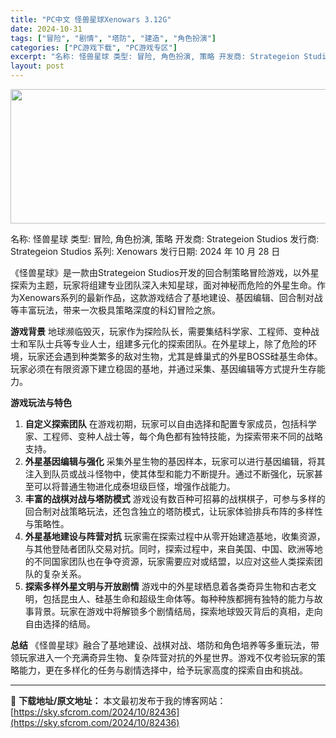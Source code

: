 ```yaml
---
title: "PC中文 怪兽星球Xenowars 3.12G"
date: 2024-10-31
tags: ["冒险", "剧情", "塔防", "建造", "角色扮演"]
categories: ["PC游戏下载", "PC游戏专区"]
excerpt: "名称: 怪兽星球 类型: 冒险, 角色扮演, 策略 开发商: Strategeion Studios 发行商: Strategeion Studios 系列: Xenowars 发行日期: 2024 年 10 月 28 日 《怪兽星球》是一款由Strategeion Studios开发的回合制策略冒&hellip;"
layout: post
---
```


<img class="aligncenter size-full wp-image-82437" src="https://sky.sfcrom.com/wp-content/uploads/2024/10/2024103103480739.webp" alt="" width="660" height="215" />

名称: 怪兽星球
类型: 冒险, 角色扮演, 策略
开发商: Strategeion Studios
发行商: Strategeion Studios
系列: Xenowars
发行日期: 2024 年 10 月 28 日

《怪兽星球》是一款由Strategeion Studios开发的回合制策略冒险游戏，以外星探索为主题，玩家将组建专业团队深入未知星球，面对神秘而危险的外星生命。作为Xenowars系列的最新作品，这款游戏结合了基地建设、基因编辑、回合制对战等丰富玩法，带来一次极具策略深度的科幻冒险之旅。

<strong>游戏背景</strong>
地球濒临毁灭，玩家作为探险队长，需要集结科学家、工程师、变种战士和军队士兵等专业人士，组建多元化的探索团队。在外星球上，除了危险的环境，玩家还会遇到种类繁多的敌对生物，尤其是蜂巢式的外星BOSS硅基生命体。玩家必须在有限资源下建立稳固的基地，并通过采集、基因编辑等方式提升生存能力。

<strong>游戏玩法与特色</strong>
<ol>
 	<li><strong>自定义探索团队</strong>
在游戏初期，玩家可以自由选择和配置专家成员，包括科学家、工程师、变种人战士等，每个角色都有独特技能，为探索带来不同的战略支持。</li>
 	<li><strong>外星基因编辑与强化</strong>
采集外星生物的基因样本，玩家可以进行基因编辑，将其注入到队员或战斗怪物中，使其体型和能力不断提升。通过不断强化，玩家甚至可以将普通生物进化成泰坦级巨怪，增强作战能力。</li>
 	<li><strong>丰富的战棋对战与塔防模式</strong>
游戏设有数百种可招募的战棋棋子，可参与多样的回合制对战策略玩法，还包含独立的塔防模式，让玩家体验排兵布阵的多样性与策略性。</li>
 	<li><strong>外星基地建设与阵营对抗</strong>
玩家需在探索过程中从零开始建造基地，收集资源，与其他登陆者团队交易对抗。同时，探索过程中，来自美国、中国、欧洲等地的不同国家团队也在争夺资源，玩家需要应对或结盟，以应对这些人类探索团队的复杂关系。</li>
 	<li><strong>探索多样外星文明与开放剧情</strong>
游戏中的外星球栖息着各类奇异生物和古老文明，包括昆虫人、硅基生命和超级生命体等。每种种族都拥有独特的能力与故事背景。玩家在游戏中将解锁多个剧情结局，探索地球毁灭背后的真相，走向自由选择的结局。</li>
</ol>
<strong>总结</strong>
《怪兽星球》融合了基地建设、战棋对战、塔防和角色培养等多重玩法，带领玩家进入一个充满奇异生物、复杂阵营对抗的外星世界。游戏不仅考验玩家的策略能力，更在多样化的任务与剧情选择中，给予玩家高度的探索自由和挑战。

---
📖 **下载地址/原文地址：** 本文最初发布于我的博客网站：[https://sky.sfcrom.com/2024/10/82436](https://sky.sfcrom.com/2024/10/82436)

